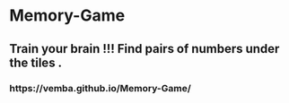 # Memory-Game

<h2>Train your brain !!! Find pairs of numbers under the tiles .</h2>

<h3>https://vemba.github.io/Memory-Game/</h3>
